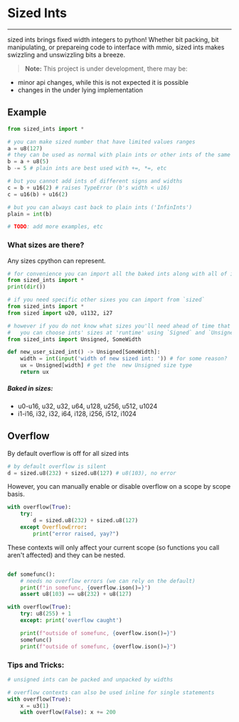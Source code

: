 # Sized Ints
----

sized ints brings fixed width integers to python! Whether bit packing, bit manipulating, or prepareing code to interface with mmio, sized ints makes swizzling and unswizzling bits a breeze.

> __Note:__ This project is under development, there may be:
- minor api changes, while this is not expected it is possible
- changes in the under lying implementation


## Example
```python
from sized_ints import *

# you can make sized number that have limited values ranges
a = u8(127)
# they can be used as normal with plain ints or other ints of the same size
b = a + u8(5)
b -= 5 # plain ints are best used with +=, *=, etc

# but you cannot add ints of different signs and widths
c = b + u16(2) # raises TypeError (b's width < u16)
c = u16(b) + u16(2)

# but you can always cast back to plain ints ('InfinInts')
plain = int(b)

# TODO: add more examples, etc
```

### What sizes are there?
Any sizes cpython can represent.
```python
# for convenience you can import all the baked ints along with all of its helper
from sized_ints import *
print(dir())

# if you need specific other sixes you can import from `sized`
from sized_ints import *
from sized import u20, u1132, i27
```
```python
# however if you do not know what sizes you'll need ahead of time that's fine,
#   you can choose ints' sizes at 'runtime' using `Signed` and `Unsigned`
from sized_ints import Unsigned, SomeWidth

def new_user_sized_int() -> Unsigned[SomeWidth]:
    width = int(input('width of new sized int: ')) # for some reason?
    ux = Unsigned[width] # get the  new Unsigned size type
    return ux
```
##### Baked in sizes:
- u0-u16, u32, u32, u64, u128, u256, u512, u1024
- i1-i16, i32, i32, i64, i128, i256, i512, i1024

## Overflow
By default overflow is off for all sized ints

```python
# by default overflow is silent
d = sized.u8(232) + sized.u8(127) # u8(103), no error
```

However, you can manually enable or disable overflow on a scope by scope basis.
```python
with overflow(True):
    try:
        d = sized.u8(232) + sized.u8(127)
    except OverflowError:
        print("error raised, yay?")
```
These contexts will only affect your current scope (so functions you call aren't affected) and they can be nested.
```python

def somefunc():
    # needs no overflow errors (we can rely on the default)
    print(f"in somefunc, {overflow.ison()=}")
    assert u8(103) == u8(232) + u8(127)

with overflow(True):
    try: u8(255) + 1
    except: print('overflow caught')

    print(f"outside of somefunc, {overflow.ison()=}")
    somefunc()
    print(f"outside of somefunc, {overflow.ison()=}")
```

### Tips and Tricks:
```python
# unsigned ints can be packed and unpacked by widths
```
```python
# overflow contexts can also be used inline for single statements
with overflow(True):
    x = u3(1)
    with overflow(False): x += 200
```

